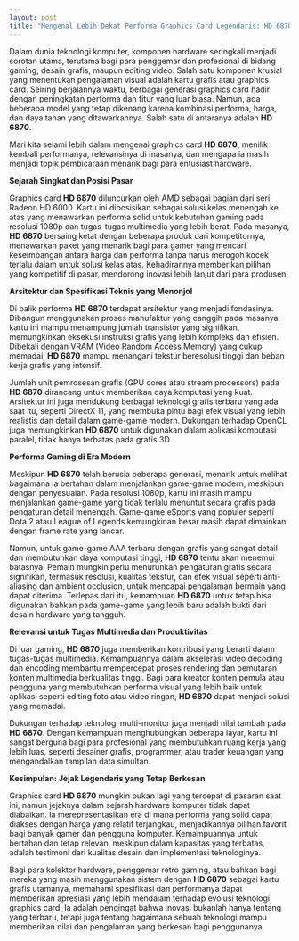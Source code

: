 ```yaml
---
layout: post
title: "Mengenal Lebih Dekat Performa Graphics Card Legendaris: HD 6870"
---
```


Dalam dunia teknologi komputer, komponen hardware seringkali menjadi sorotan utama, terutama bagi para penggemar dan profesional di bidang gaming, desain grafis, maupun editing video. Salah satu komponen krusial yang menentukan pengalaman visual adalah kartu grafis atau graphics card. Seiring berjalannya waktu, berbagai generasi graphics card hadir dengan peningkatan performa dan fitur yang luar biasa. Namun, ada beberapa model yang tetap dikenang karena kombinasi performa, harga, dan daya tahan yang ditawarkannya. Salah satu di antaranya adalah **HD 6870**.

Mari kita selami lebih dalam mengenai graphics card **HD 6870**, menilik kembali performanya, relevansinya di masanya, dan mengapa ia masih menjadi topik pembicaraan menarik bagi para entusiast hardware.

**Sejarah Singkat dan Posisi Pasar**

Graphics card **HD 6870** diluncurkan oleh AMD sebagai bagian dari seri Radeon HD 6000. Kartu ini diposisikan sebagai solusi kelas menengah ke atas yang menawarkan performa solid untuk kebutuhan gaming pada resolusi 1080p dan tugas-tugas multimedia yang lebih berat. Pada masanya, **HD 6870** bersaing ketat dengan beberapa produk dari kompetitornya, menawarkan paket yang menarik bagi para gamer yang mencari keseimbangan antara harga dan performa tanpa harus merogoh kocek terlalu dalam untuk solusi kelas atas. Kehadirannya memberikan pilihan yang kompetitif di pasar, mendorong inovasi lebih lanjut dari para produsen.

**Arsitektur dan Spesifikasi Teknis yang Menonjol**

Di balik performa **HD 6870** terdapat arsitektur yang menjadi fondasinya. Dibangun menggunakan proses manufaktur yang canggih pada masanya, kartu ini mampu menampung jumlah transistor yang signifikan, memungkinkan eksekusi instruksi grafis yang lebih kompleks dan efisien. Dibekali dengan VRAM (Video Random Access Memory) yang cukup memadai, **HD 6870** mampu menangani tekstur beresolusi tinggi dan beban kerja grafis yang intensif.

Jumlah unit pemrosesan grafis (GPU cores atau stream processors) pada **HD 6870** dirancang untuk memberikan daya komputasi yang kuat. Arsitektur ini juga mendukung berbagai teknologi grafis terbaru yang ada saat itu, seperti DirectX 11, yang membuka pintu bagi efek visual yang lebih realistis dan detail dalam game-game modern. Dukungan terhadap OpenCL juga memungkinkan **HD 6870** untuk digunakan dalam aplikasi komputasi paralel, tidak hanya terbatas pada grafis 3D.

**Performa Gaming di Era Modern**

Meskipun **HD 6870** telah berusia beberapa generasi, menarik untuk melihat bagaimana ia bertahan dalam menjalankan game-game modern, meskipun dengan penyesuaian. Pada resolusi 1080p, kartu ini masih mampu menjalankan game-game yang tidak terlalu menuntut secara grafis pada pengaturan detail menengah. Game-game eSports yang populer seperti Dota 2 atau League of Legends kemungkinan besar masih dapat dimainkan dengan frame rate yang lancar.

Namun, untuk game-game AAA terbaru dengan grafis yang sangat detail dan membutuhkan daya komputasi tinggi, **HD 6870** tentu akan menemui batasnya. Pemain mungkin perlu menurunkan pengaturan grafis secara signifikan, termasuk resolusi, kualitas tekstur, dan efek visual seperti anti-aliasing dan ambient occlusion, untuk mencapai pengalaman bermain yang dapat diterima. Terlepas dari itu, kemampuan **HD 6870** untuk tetap bisa digunakan bahkan pada game-game yang lebih baru adalah bukti dari desain hardware yang tangguh.

**Relevansi untuk Tugas Multimedia dan Produktivitas**

Di luar gaming, **HD 6870** juga memberikan kontribusi yang berarti dalam tugas-tugas multimedia. Kemampuannya dalam akselerasi video decoding dan encoding membantu mempercepat proses rendering dan pemutaran konten multimedia berkualitas tinggi. Bagi para kreator konten pemula atau pengguna yang membutuhkan performa visual yang lebih baik untuk aplikasi seperti editing foto atau video ringan, **HD 6870** dapat menjadi solusi yang memadai.

Dukungan terhadap teknologi multi-monitor juga menjadi nilai tambah pada **HD 6870**. Dengan kemampuan menghubungkan beberapa layar, kartu ini sangat berguna bagi para profesional yang membutuhkan ruang kerja yang lebih luas, seperti desainer grafis, programmer, atau trader keuangan yang mengandalkan tampilan data simultan.

**Kesimpulan: Jejak Legendaris yang Tetap Berkesan**

Graphics card **HD 6870** mungkin bukan lagi yang tercepat di pasaran saat ini, namun jejaknya dalam sejarah hardware komputer tidak dapat diabaikan. Ia merepresentasikan era di mana performa yang solid dapat diakses dengan harga yang relatif terjangkau, menjadikannya pilihan favorit bagi banyak gamer dan pengguna komputer. Kemampuannya untuk bertahan dan tetap relevan, meskipun dalam kapasitas yang terbatas, adalah testimoni dari kualitas desain dan implementasi teknologinya.

Bagi para kolektor hardware, penggemar retro gaming, atau bahkan bagi mereka yang masih menggunakan sistem dengan **HD 6870** sebagai kartu grafis utamanya, memahami spesifikasi dan performanya dapat memberikan apresiasi yang lebih mendalam terhadap evolusi teknologi graphics card. Ia adalah pengingat bahwa inovasi bukanlah hanya tentang yang terbaru, tetapi juga tentang bagaimana sebuah teknologi mampu memberikan nilai dan pengalaman yang berkesan bagi penggunanya.
